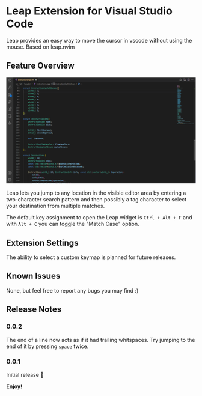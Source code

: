 # Leap Extension for Visual Studio Code 

Leap provides an easy way to move the cursor in vscode without using the mouse. Based on leap.nvim

## Feature Overview

![showcase](./media/showcase.gif?raw=true)

Leap lets you jump to any location in the visible editor area by entering a two-character search pattern and then possibly a tag character to select your destination from multiple matches.

The default key assignment to open the Leap widget is `Ctrl + Alt + F` and with `Alt + C` you can toggle the "Match Case" option.

## Extension Settings

The ability to select a custom keymap is planned for future releases.

## Known Issues

None, but feel free to report any bugs you may find :)

## Release Notes

### 0.0.2

The end of a line now acts as if it had trailing whitspaces. Try jumping to the end of it by pressing `space` twice.

### 0.0.1

Initial release 🎉

**Enjoy!**
